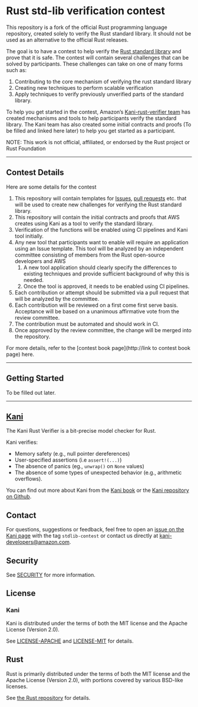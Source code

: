# Rust std-lib verification contest

This repository is a fork of the official Rust programming language repository, created solely to verify the Rust standard library. It should not be used as an alternative to the official Rust releases.

The goal is to have a contest to help verify the [Rust standard library](https://doc.rust-lang.org/std/) and prove that it is safe. The contest will contain several challenges that can be solved by participants. These challenges can take on one of many forms such as:


1. Contributing to the core mechanism of verifying the rust standard library
2. Creating new techniques to perform scalable verification
3. Apply techniques to verify previously unverified parts of the standard library.


To help you get started in the contest, Amazon’s [Kani-rust-verifier team](https://github.com/model-checking/kani) has created mechanisms and tools to help participants verify the standard library. The Kani team has also created some initial contracts and proofs (To be filled and linked here later) to help you get started as a participant.

NOTE: This work is not official, affiliated, or endorsed by the Rust project or Rust Foundation
* * *

## Contest Details

Here are some details for the contest

1. This repository will contain templates for [Issues](https://github.com/model-checking/verify-rust-std/issues), [pull requests](https://github.com/model-checking/verify-rust-std/pulls) etc. that will be used to create new challenges for verifying the Rust standard library.
2. This repository will contain the initial contracts and proofs that AWS creates using Kani as a tool to verify the standard library.
3. Verification of the functions will be enabled using CI pipelines and Kani tool initially.
4. Any new tool that participants want to enable will require an application using an Issue template. This tool will be analyzed by an independent committee consisting of members from the Rust open-source developers and AWS
    1. A new tool application should clearly specify the differences to existing techniques and provide sufficient background of why this is needed.
    2. Once the tool is approved, it needs to be enabled using CI pipelines.
5. Each contribution or attempt should be submitted via a pull request that will be analyzed by the committee.
6. Each contribution will be reviewed on a first come first serve basis. Acceptance will be based on a unanimous affirmative vote from the review committee.
7. The contribution must be automated and should work in CI.
8. Once approved by the review committee, the change will be merged into the repository.


For more details, refer to the [contest book page](http://link to contest book page) here.
* * *

## Getting Started

To be filled out later.
* * *

## [Kani](https://github.com/model-checking/kani)

The Kani Rust Verifier is a bit-precise model checker for Rust.

Kani verifies:

* Memory safety (e.g., null pointer dereferences)
* User-specified assertions (i.e `assert!(...)`)
* The absence of panics (eg., `unwrap()` on `None` values)
* The absence of some types of unexpected behavior (e.g., arithmetic overflows).


You can find out more about Kani from the [Kani book](https://model-checking.github.io/kani/) or the [Kani repository on Github](https://github.com/model-checking/kani).

## Contact

For questions, suggestions or feedback, feel free to open an [issue on the Kani page](https://github.com/model-checking/kani/issues) with the tag `stdlib-contest`  or contact us directly at [kani-developers@amazon.com](mailto:kani-developers@amazon.com).

## Security

See [SECURITY](https://github.com/model-checking/kani/security/policy) for more information.

## License

### Kani

Kani is distributed under the terms of both the MIT license and the Apache License (Version 2.0).

See [LICENSE-APACHE](https://github.com/model-checking/kani/blob/main/LICENSE-APACHE) and [LICENSE-MIT](https://github.com/model-checking/kani/blob/main/LICENSE-MIT) for details.


## Rust

Rust is primarily distributed under the terms of both the MIT license and the Apache License (Version 2.0), with portions covered by various BSD-like licenses.

See [the Rust repository](https://github.com/rust-lang/rust) for details.
